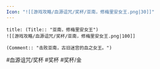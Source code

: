 ```yaml
---
Icon: "![[游戏攻略/血源诅咒/奖杯/亚南，修梅里安女王.png|30]]"
---
```

```ad-common-gold-trophy
title: (Title:: "亚南，修梅里安女王")
![[游戏攻略/血源诅咒/奖杯/亚南，修梅里安女王.png|100]]

(Comment:: "击败亚南，古旧迷宫的血之女王。")
```

#血源诅咒/奖杯 #奖杯 #奖杯/金
